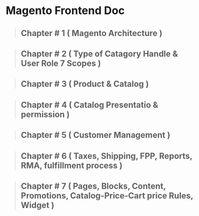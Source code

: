 # Magento Frontend Doc


>##  Chapter # 1 ( Magento Architecture )


>##  Chapter # 2 ( Type of Catagory Handle & User Role 7 Scopes )

>##  Chapter # 3 ( Product & Catalog )

>##  Chapter # 4 ( Catalog Presentatio & permission )

>##  Chapter # 5 ( Customer Management )

>##  Chapter # 6 ( Taxes, Shipping, FPP, Reports, RMA, fulfillment process )

>##  Chapter # 7 ( Pages, Blocks, Content, Promotions, Catalog-Price-Cart price Rules, Widget )


